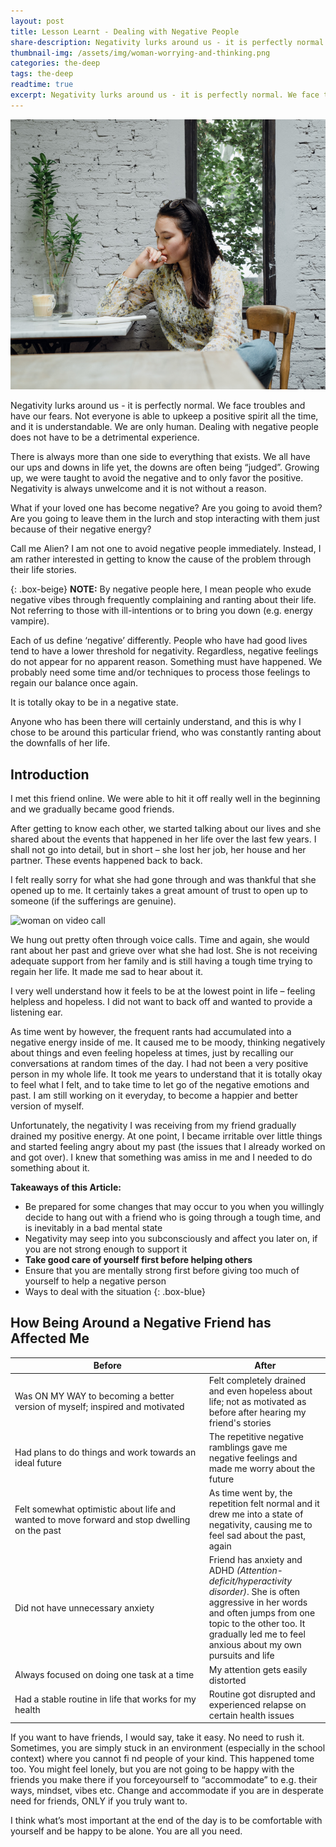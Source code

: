 ```yaml
---
layout: post
title: Lesson Learnt - Dealing with Negative People
share-description: Negativity lurks around us - it is perfectly normal. We face troubles and have our fears. Not everyone is able to upkeep a positive spirit all the time, and it is understandable. We are only human. Dealing with negative people does not have to be a detrimental experience.
thumbnail-img: /assets/img/woman-worrying-and-thinking.png
categories: the-deep
tags: the-deep
readtime: true
excerpt: Negativity lurks around us - it is perfectly normal. We face troubles and have our fears. Not everyone is able to upkeep a positive spirit all the time, and it is understandable. We are only human. Dealing with negative people does not have to be a detrimental experience.
---
```


![woman worrying](/assets/img/woman-worrying-and-thinking.png)

Negativity lurks around us - it is perfectly normal. We face troubles and have our fears. Not everyone is able to upkeep a positive spirit all the time, and it is understandable. We are only human. Dealing with negative people does not have to be a detrimental experience.

There is always more than one side to everything that exists. We all have our ups and downs in life yet, the downs are often being “judged”. Growing up, we were taught to avoid the negative and to only favor the positive. Negativity is always unwelcome and it is not without a reason.

What if your loved one has become negative? Are you going to avoid them? Are you going to leave them in the lurch and stop interacting with them just because of their negative energy?

Call me Alien? I am not one to avoid negative people immediately. Instead, I am rather interested in getting to know the cause of the problem through their life stories.

{: .box-beige}
**NOTE:** By negative people here, I mean people who exude negative vibes through frequently complaining and ranting about their life. Not referring to those with ill-intentions or to bring you down (e.g. energy vampire). 

Each of us define ‘negative’ differently. People who have had good lives tend to have a lower threshold for negativity. Regardless, negative feelings do not appear for no apparent reason. Something must have happened. We probably need some time and/or techniques to process those feelings to regain our balance once again. 

It is totally okay to be in a negative state.

Anyone who has been there will certainly understand, and this is why I chose to be around this particular friend, who was constantly ranting about the downfalls of her life.

## Introduction

I met this friend online. We were able to hit it off really well in the beginning and we gradually became good friends.

After getting to know each other, we started talking about our lives and she shared about the events that happened in her life over the last few years. I shall not go into detail, but in short – she lost her job, her house and her partner. These events happened back to back.

I felt really sorry for what she had gone through and was thankful that she opened up to me. It certainly takes a great amount of trust to open up to someone (if the sufferings are genuine).

![woman on video call](https://images.pexels.com/photos/4049991/pexels-photo-4049991.jpeg?auto=compress&cs=tinysrgb&w=1260&h=750&dpr=1)

We hung out pretty often through voice calls. Time and again, she would rant about her past and grieve over what she had lost. She is not receiving adequate support from her family and is still having a tough time trying to regain her life. It made me sad to hear about it.

I very well understand how it feels to be at the lowest point in life – feeling helpless and hopeless. I did not want to back off and wanted to provide a listening ear.

As time went by however, the frequent rants had accumulated into a negative energy inside of me. It caused me to be moody, thinking negatively about things and even feeling hopeless at times, just by recalling our conversations at random times of the day.
I had not been a very positive person in my whole life. It took me years to understand that it is totally okay to feel what I felt, and to take time to let go of the negative emotions and past. I am still working on it everyday, to become a happier and better version of myself.

Unfortunately, the negativity I was receiving from my friend gradually drained my positive energy. At one point, I became irritable over little things and started feeling angry about my past (the issues that I already worked on and got over). I knew that something was amiss in me and I needed to do something about it.

**Takeaways of this Article:**
* Be prepared for some changes that may occur to you when you willingly decide to hang out with a friend who is going through a tough time, and is inevitably in a bad mental state
* Negativity may seep into you subconsciously and affect you later on, if you are not strong enough to support it
* **Take good care of yourself first before helping others**
* Ensure that you are mentally strong first before giving too much of yourself to help a negative person
* Ways to deal with the situation
{: .box-blue}

## How Being Around a Negative Friend has Affected Me

| <span style="display: inline-block; width:285px">Before</span> | After |
|---|---|
| <div class="td" style="bgcolor: #ff3838">Was ON MY WAY to becoming a better version of myself; inspired and motivated</div> | Felt completely drained and even hopeless about life; not as motivated as before after hearing my friend's stories |
| Had plans to do things and work towards an ideal future | The repetitive negative ramblings gave me negative feelings and made me worry about the future |
| Felt somewhat optimistic about life and wanted to move forward and stop dwelling on the past | As time went by, the repetition felt normal and it drew me into a state of negativity, causing me to feel sad about the past, again |
| Did not have unnecessary anxiety | Friend has anxiety and ADHD _(Attention-deficit/hyperactivity disorder)_. She is often aggressive in her words and often jumps from one topic to the other too. It gradually led me to feel anxious about my own pursuits and life |
| Always focused on doing one task at a time | My attention gets easily distorted |
| Had a stable routine in life that works for my health | Routine got disrupted and experienced relapse on certain health issues |


If you want to have friends, I would say, take it easy. No need to rush it. Sometimes, you are simply stuck in an environment (especially in the school context) where you cannot fi nd people of your kind. This happened tome too. You might feel lonely, but you are not going to be happy with the friends you make there if you forceyourself to “accommodate” to e.g. their ways, mindset, vibes etc. Change and accommodate if you are in desperate need for friends, ONLY if you truly want to.

I think what’s most important at the end of the day is to be comfortable with yourself and be happy to be alone. You are all you need.

